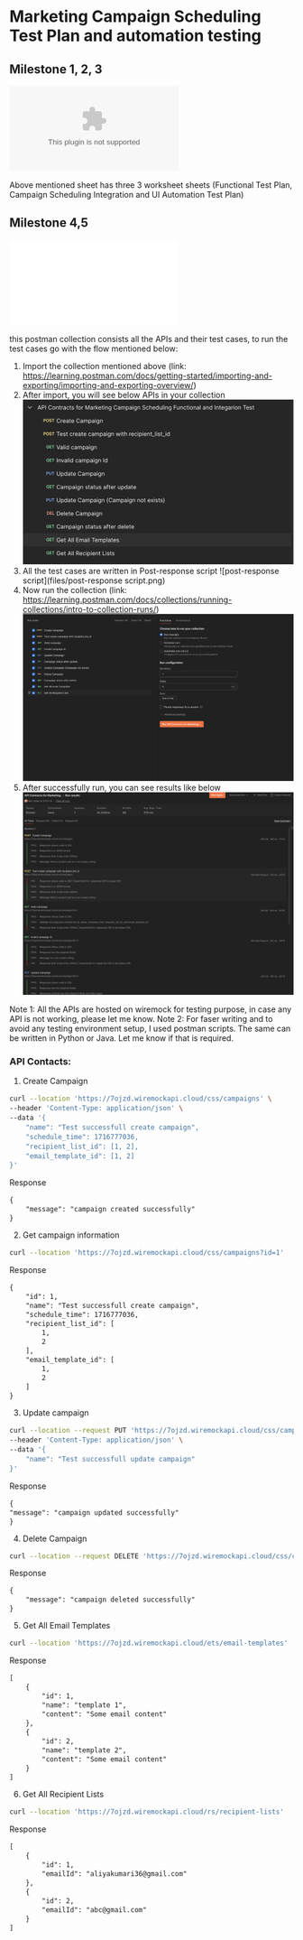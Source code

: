 # Marketing Campaign Scheduling Test Plan and automation testing

## Milestone 1, 2, 3
![Marketing Campaign Scheduling Test Plan.xlsx](files/Marketing%20Campaign%20Scheduling%20Test%20Plan.xlsx)

Above mentioned sheet has three 3 worksheet sheets (Functional Test Plan, Campaign Scheduling Integration and UI Automation Test Plan)

## Milestone 4,5
![API Contracts for Marketing Campaign Scheduling Functional and Integration Test.postman_collection.json](files/API%20Contracts%20for%20Marketing%20Campaign%20Scheduling%20Functional%20and%20Integration%20Test.postman_collection.json)

this postman collection consists all the APIs and their test cases, to run the test cases go with the flow mentioned below:

1. Import the collection mentioned above (link: https://learning.postman.com/docs/getting-started/importing-and-exporting/importing-and-exporting-overview/)
2. After import, you will see below APIs in your collection
![postman-apis](files/postman-apis.png)
3. All the test cases are written in Post-response script
![post-response script](files/post-response script.png)
4. Now run the collection (link: https://learning.postman.com/docs/collections/running-collections/intro-to-collection-runs/)
![run-postman-apis](files/run-postman-apis.png)
5. After successfully run, you can see results like below
![postman-script-results](files/postman-script-results.png)

Note 1: All the APIs are hosted on wiremock for testing purpose, in case any API is not working, please let me know.
Note 2: For faser writing and to avoid any testing environment setup, I used postman scripts. The same can be written in 
Python or Java. Let me know if that is required.

### API Contacts:
1. Create Campaign
```bash
curl --location 'https://7ojzd.wiremockapi.cloud/css/campaigns' \
--header 'Content-Type: application/json' \
--data '{
    "name": "Test successfull create campaign",
    "schedule_time": 1716777036,
    "recipient_list_id": [1, 2],
    "email_template_id": [1, 2]
}'
```
Response
```
{
    "message": "campaign created successfully"
}
```

2. Get campaign information
```bash
curl --location 'https://7ojzd.wiremockapi.cloud/css/campaigns?id=1'
```
Response
```
{
    "id": 1,
    "name": "Test successfull create campaign",
    "schedule_time": 1716777036,
    "recipient_list_id": [
        1,
        2
    ],
    "email_template_id": [
        1,
        2
    ]
}
```
3. Update campaign
```bash
curl --location --request PUT 'https://7ojzd.wiremockapi.cloud/css/campaigns?id=6' \
--header 'Content-Type: application/json' \
--data '{
    "name": "Test successfull update campaign"
}'
```
Response
```
{
"message": "campaign updated successfully"
}
```
4. Delete Campaign
```bash
curl --location --request DELETE 'https://7ojzd.wiremockapi.cloud/css/campaigns?id=100'
```
Response
```
{
    "message": "campaign deleted successfully"
}
```
5. Get All Email Templates
```bash
curl --location 'https://7ojzd.wiremockapi.cloud/ets/email-templates'
```
Response
```
[
    {
        "id": 1,
        "name": "template 1",
        "content": "Some email content"
    },
    {
        "id": 2,
        "name": "template 2",
        "content": "Some email content"
    }
]
```
6. Get All Recipient Lists
```bash
curl --location 'https://7ojzd.wiremockapi.cloud/rs/recipient-lists'
```
Response
```
[
    {
        "id": 1,
        "emailId": "aliyakumari36@gmail.com"
    },
    {
        "id": 2,
        "emailId": "abc@gmail.com"
    }
]
```